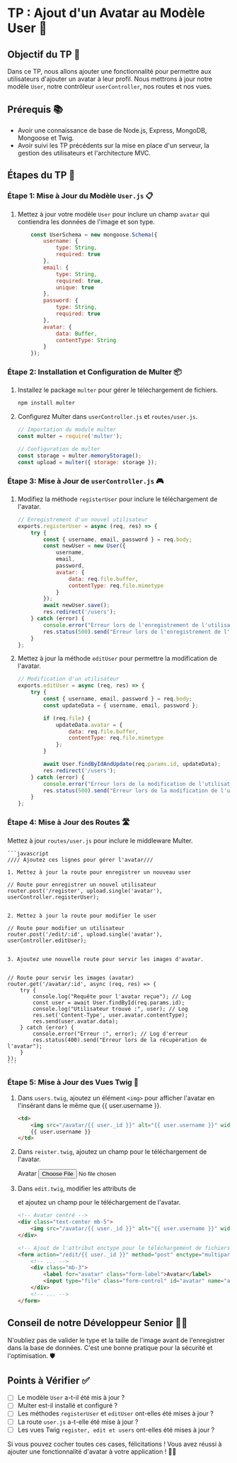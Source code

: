 # TP : Ajout d'un Avatar au Modèle User 📸

## Objectif du TP 🎯

Dans ce TP, nous allons ajouter une fonctionnalité pour permettre aux utilisateurs d'ajouter un avatar à leur profil. Nous mettrons à jour notre modèle `User`, notre contrôleur `userController`, nos routes et nos vues.

## Prérequis 📚

- Avoir une connaissance de base de Node.js, Express, MongoDB, Mongoose et Twig.
- Avoir suivi les TP précédents sur la mise en place d'un serveur, la gestion des utilisateurs et l'architecture MVC.

## Étapes du TP 📝

### Étape 1: Mise à Jour du Modèle `User.js` 📋

1. Mettez à jour votre modèle `User` pour inclure un champ `avatar` qui contiendra les données de l'image et son type.

    ```javascript
        const UserSchema = new mongoose.Schema({
            username: { 
                type: String, 
                required: true 
            },
            email: { 
                type: String, 
                required: true, 
                unique: true 
            },
            password: { 
                type: String, 
                required: true 
            },
            avatar: {
                data: Buffer,
                contentType: String
            }
        });

    ```

### Étape 2: Installation et Configuration de Multer 📦

1. Installez le package `multer` pour gérer le téléchargement de fichiers.

    ```bash
    npm install multer
    ```

2. Configurez Multer dans `userController.js` et `routes/user.js`.

    ```javascript
    // Importation du module multer
    const multer = require('multer');

    // Configuration de multer
    const storage = multer.memoryStorage();
    const upload = multer({ storage: storage });
    ```

### Étape 3: Mise à Jour de `userController.js` 🎮

1. Modifiez la méthode `registerUser` pour inclure le téléchargement de l'avatar.

    ```javascript
    // Enregistrement d'un nouvel utilisateur
    exports.registerUser = async (req, res) => {
        try {
            const { username, email, password } = req.body;
            const newUser = new User({
                username,
                email,
                password,
                avatar: {
                    data: req.file.buffer,
                    contentType: req.file.mimetype
                }
            });
            await newUser.save();
            res.redirect('/users');
        } catch (error) {
            console.error("Erreur lors de l'enregistrement de l'utilisateur :", error);
            res.status(500).send("Erreur lors de l'enregistrement de l'utilisateur.");
        }
    };


    ```

2. Mettez à jour la méthode `editUser` pour permettre la modification de l'avatar.

    ```javascript
    // Modification d'un utilisateur
    exports.editUser = async (req, res) => {
        try {
            const { username, email, password } = req.body;
            const updateData = { username, email, password };

            if (req.file) {
                updateData.avatar = {
                    data: req.file.buffer,
                    contentType: req.file.mimetype
                };
            }

            await User.findByIdAndUpdate(req.params.id, updateData);
            res.redirect('/users');
        } catch (error) {
            console.error("Erreur lors de la modification de l'utilisateur :", error);
            res.status(500).send("Erreur lors de la modification de l'utilisateur.");
        }
    };

    ```

### Étape 4: Mise à Jour des Routes 🛣️

Mettez à jour `routes/user.js` pour inclure le middleware Multer.

    ```javascript
    //// Ajoutez ces lignes pour gérer l'avatar///
 
    1. Mettez à jour la route pour enregistrer un nouveau user

    // Route pour enregistrer un nouvel utilisateur
    router.post('/register', upload.single('avatar'), userController.registerUser);


    2. Mettez à jour la route pour modifier le user

    // Route pour modifier un utilisateur
    router.post('/edit/:id', upload.single('avatar'), userController.editUser);


    3. Ajoutez une nouvelle route pour servir les images d'avatar.


    // Route pour servir les images (avatar)
    router.get('/avatar/:id', async (req, res) => {
        try {
            console.log("Requête pour l'avatar reçue"); // Log
            const user = await User.findById(req.params.id);
            console.log("Utilisateur trouvé :", user); // Log
            res.set('Content-Type', user.avatar.contentType);
            res.send(user.avatar.data);
        } catch (error) {
            console.error("Erreur :", error); // Log d'erreur
            res.status(400).send("Erreur lors de la récupération de l'avatar");
        }
    });
    ```

### Étape 5: Mise à Jour des Vues Twig 🎨

1. Dans `users.twig`, ajoutez un élément `<img>` pour afficher l'avatar en l'insérant dans le même <td> que {{ user.username }}.

    ```html
    <td>
        <img src="/avatar/{{ user._id }}" alt="{{ user.username }}" width="50">
        {{ user.username }}
    </td>
    ```

2. Dans `reister.twig`, ajoutez un champ pour le téléchargement de l'avatar.
        
    <!-- Ajout de l'attribut enctype pour le téléchargement de fichiers -->
    <form action="/register" method="POST" enctype="multipart/form-data">
        <!-- ... -->
        <div class="form-group">
            <label for="avatar">Avatar</label>
            <input type="file" class="form-control" id="avatar" name="avatar">
        </div>
        <!-- ... -->
    </form>


3. Dans `edit.twig`, modifier les attributs de <form> et ajoutez un champ pour le téléchargement de l'avatar.

    ```html
    <!-- Avatar centré -->
    <div class="text-center mb-5">
        <img src="/avatar/{{ user._id }}" alt="{{ user.username }}" width="200" style="border-radius: 40%;">
    </div>

    <!-- Ajout de l'attribut enctype pour le téléchargement de fichiers -->
    <form action="/edit/{{ user._id }}" method="post" enctype="multipart/form-data">
        <!-- ... -->
        <div class="mb-3">
            <label for="avatar" class="form-label">Avatar</label>
            <input type="file" class="form-control" id="avatar" name="avatar">
        </div>
        <!-- ... -->
    </form>

    ```

## Conseil de notre Développeur Senior 👨‍💻

N'oubliez pas de valider le type et la taille de l'image avant de l'enregistrer dans la base de données. C'est une bonne pratique pour la sécurité et l'optimisation. 🛡️

## Points à Vérifier ✅

- [ ] Le modèle `User` a-t-il été mis à jour ?
- [ ] Multer est-il installé et configuré ?
- [ ] Les méthodes `registerUser` et `editUser` ont-elles été mises à jour ?
- [ ] La route `user.js` a-t-elle été mise à jour ?
- [ ] Les vues Twig `register, edit et users` ont-elles été mises à jour ?

Si vous pouvez cocher toutes ces cases, félicitations ! Vous avez réussi à ajouter une fonctionnalité d'avatar à votre application ! 🎉🚀